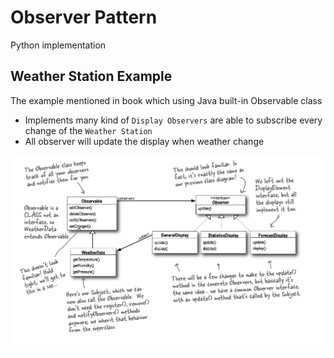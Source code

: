 # Observer Pattern 
Python implementation

## Weather Station Example
The example mentioned in book which using Java built-in Observable class
- Implements many kind of `Display Observers` are able to subscribe every change of the `Weather Station`
- All observer will update the display when weather change

![Weather Station Design](../images/observer_pattern.png)
